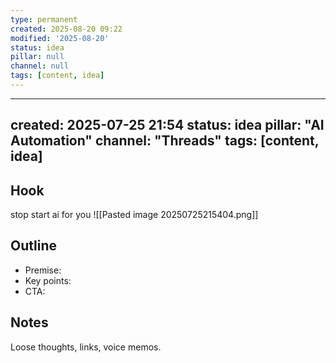 ```yaml
---
type: permanent
created: 2025-08-20 09:22
modified: '2025-08-20'
status: idea
pillar: null
channel: null
tags: [content, idea]
---
```

---
created: 2025-07-25 21:54
status: idea
pillar: "AI Automation"
channel: "Threads"
tags: [content, idea]
---

## Hook  
stop start ai for you
![[Pasted image 20250725215404.png]]

## Outline  
- Premise:  
- Key points:  
- CTA:  

## Notes  
Loose thoughts, links, voice memos.
